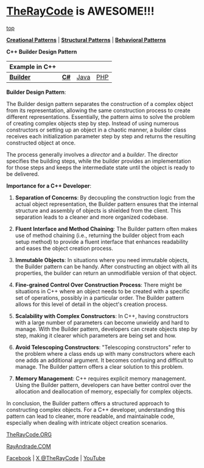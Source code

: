 # [TheRayCode](../../../README.md) is AWESOME!!!

[top](../README.md)

**[Creational Patterns](../README.md)** | **[Structural Patterns](../../Structural/README.md)** | **[Behavioral Patterns](../../Behavioral/README.md)**

**C++ Builder Design Pattern**

|Example in C++|   |   |   |
|---|---|---|---|
| [**Builder**](../Builder/README.md) | [**C#**](../../../Csharp/Creational/Builder/README.md) | [Java](../../../Java/Creational/Builder/README.md) | [PHP](../../../PHP/Creational/Builder/README.md) |


**Builder Design Pattern**:

The Builder design pattern separates the construction of a complex object from its representation, allowing the same construction process to create different representations. Essentially, the pattern aims to solve the problem of creating complex objects step by step. Instead of using numerous constructors or setting up an object in a chaotic manner, a builder class receives each initialization parameter step by step and returns the resulting constructed object at once.

The process generally involves a *director* and a *builder*. The director specifies the building steps, while the builder provides an implementation for those steps and keeps the intermediate state until the object is ready to be delivered.

**Importance for a C++ Developer**:

1. **Separation of Concerns**: By decoupling the construction logic from the actual object representation, the Builder pattern ensures that the internal structure and assembly of objects is shielded from the client. This separation leads to a cleaner and more organized codebase.

2. **Fluent Interface and Method Chaining**: The Builder pattern often makes use of method chaining (i.e., returning the builder object from each setup method) to provide a fluent interface that enhances readability and eases the object creation process.

3. **Immutable Objects**: In situations where you need immutable objects, the Builder pattern can be handy. After constructing an object with all its properties, the builder can return an unmodifiable version of that object.

4. **Fine-grained Control Over Construction Process**: There might be situations in C++ where an object needs to be created with a specific set of operations, possibly in a particular order. The Builder pattern allows for this level of detail in the object's creation process.

5. **Scalability with Complex Constructors**: In C++, having constructors with a large number of parameters can become unwieldy and hard to manage. With the Builder pattern, developers can create objects step by step, making it clearer which parameters are being set and how.

6. **Avoid Telescoping Constructors**: "Telescoping constructors" refer to the problem where a class ends up with many constructors where each one adds an additional argument. It becomes confusing and difficult to manage. The Builder pattern offers a clear solution to this problem.

7. **Memory Management**: C++ requires explicit memory management. Using the Builder pattern, developers can have better control over the allocation and deallocation of memory, especially for complex objects.

In conclusion, the Builder pattern offers a structured approach to constructing complex objects. For a C++ developer, understanding this pattern can lead to cleaner, more readable, and maintainable code, especially when dealing with intricate object creation scenarios.

[TheRayCode.ORG](https://www.TheRayCode.org)

[RayAndrade.COM](https://www.RayAndrade.com)

[Facebook](https://www.facebook.com/TheRayCode/) | [X @TheRayCode](https://www.x.com/TheRayCode/) | [YouTube](https://www.youtube.com/TheRayCode/)
